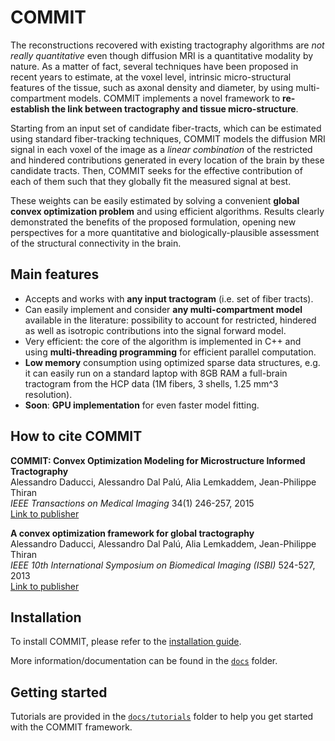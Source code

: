 # COMMIT

The reconstructions recovered with existing tractography algorithms are *not really quantitative* even though diffusion MRI is a quantitative modality by nature. As a matter of fact, several techniques have been proposed in recent years to estimate, at the voxel level, intrinsic micro-structural features of the tissue, such as axonal density and diameter, by using multi-compartment models. COMMIT implements a novel framework to **re-establish the link between tractography and tissue micro-structure**.

Starting from an input set of candidate fiber-tracts, which can be estimated using standard fiber-tracking techniques, COMMIT models the diffusion MRI signal in each voxel of the image as a *linear combination* of the restricted and hindered contributions generated in every location of the brain by these candidate tracts. Then, COMMIT seeks for the effective contribution of each of them such that they globally fit the measured signal at best.

These weights can be easily estimated by solving a convenient **global convex optimization problem** and using efficient algorithms. Results clearly demonstrated the benefits of the proposed formulation, opening new perspectives for a more quantitative and biologically-plausible assessment of the structural connectivity in the brain.


## Main features

- Accepts and works with **any input tractogram** (i.e. set of fiber tracts).
- Can easily implement and consider **any multi-compartment model** available in the literature: possibility to account for restricted, hindered as well as isotropic contributions into the signal forward model.
- Very efficient: the core of the algorithm is implemented in C++ and using **multi-threading programming** for efficient parallel computation.
- **Low memory** consumption using optimized sparse data structures, e.g. it can easily run on a standard laptop with 8GB RAM a full-brain tractogram from the HCP data (1M fibers, 3 shells, 1.25 mm^3 resolution).
- **Soon**: **GPU implementation** for even faster model fitting.

## How to cite COMMIT

**COMMIT: Convex Optimization Modeling for Microstructure Informed Tractography**  
Alessandro Daducci, Alessandro Dal Palú, Alia Lemkaddem, Jean-Philippe Thiran  
*IEEE Transactions on Medical Imaging* 34(1) 246-257, 2015  
[Link to publisher](http://ieeexplore.ieee.org/xpl/articleDetails.jsp?arnumber=6884830)

**A convex optimization framework for global tractography**  
Alessandro Daducci, Alessandro Dal Palú, Alia Lemkaddem, Jean-Philippe Thiran  
*IEEE 10th International Symposium on Biomedical Imaging (ISBI)* 524-527, 2013  
[Link to publisher](http://ieeexplore.ieee.org/xpl/articleDetails.jsp?arnumber=6556527)

## Installation
To install COMMIT, please refer to the [installation guide](docs/install.md).

More information/documentation can be found in the [`docs`](docs/) folder.

## Getting started

Tutorials are provided in the [`docs/tutorials`](docs/tutorials/) folder to help you get started with the COMMIT framework.

